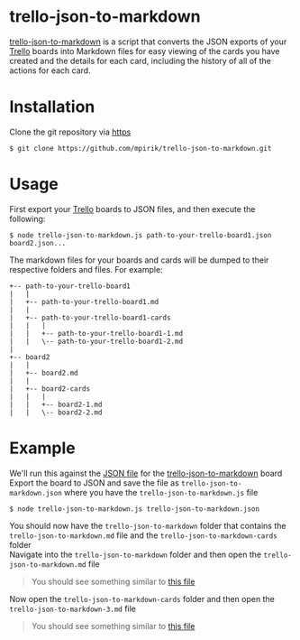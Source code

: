 # trello-json-to-markdown
[trello-json-to-markdown](https://github.com/mpirik/trello-json-to-markdown) is a script that converts the JSON exports
of your [Trello](https://trello.com/) boards into Markdown files for easy viewing of the cards you have created and the
details for each card, including the history of all of the actions for each card.
# Installation
Clone the git repository via [https](https://github.com/mpirik/trello-json-to-markdown.git)
```
$ git clone https://github.com/mpirik/trello-json-to-markdown.git
```

# Usage
First export your [Trello](https://trello.com/) boards to JSON files, and then execute the following:
```
$ node trello-json-to-markdown.js path-to-your-trello-board1.json board2.json...
```
The markdown files for your boards and cards will be dumped to their respective folders and files. For example:
```
+-- path-to-your-trello-board1
|   |
|   +-- path-to-your-trello-board1.md
|   |
|   +-- path-to-your-trello-board1-cards
|   |   |
|   |   +-- path-to-your-trello-board1-1.md
|   |   \-- path-to-your-trello-board1-2.md
|
+-- board2
|   |
|   +-- board2.md
|   |
|   +-- board2-cards
|   |   |
|   |   +-- board2-1.md
|   |   \-- board2-2.md
```
# Example
We'll run this against the [JSON file](example/trello-json-to-markdown.json) for the
[trello-json-to-markdown](https://trello.com/b/1Mt3BuUL/trello-json-to-markdown) board  </br>
Export the board to JSON and save the file as `trello-json-to-markdown.json` where you have the `trello-json-to-markdown.js`
file
```
$ node trello-json-to-markdown.js trello-json-to-markdown.json
```
You should now have the `trello-json-to-markdown` folder that contains the `trello-json-to-markdown.md` file and the
`trello-json-to-markdown-cards` folder  </br>
Navigate into the `trello-json-to-markdown` folder and then open the `trello-json-to-markdown.md` file  </br>
> You should see something similar to [this file](example/trello-json-to-markdown/trello-json-to-markdown.md)

Now open the `trello-json-to-markdown-cards` folder and then open the `trello-json-to-markdown-3.md` file  </br>
>You should see something similar to [this file](example/trello-json-to-markdown/trello-json-to-markdown-cards/trello-json-to-markdown-3.md)
